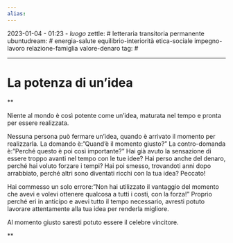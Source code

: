 ```yaml
---
alias: 
---
```

2023-01-04 - 01:23 - *luogo*
zettle: # letteraria transitoria permanente
ubuntudream: # energia-salute equilibrio-interiorità etica-sociale impegno-lavoro relazione-famiglia valore-denaro 
tag: #

---
# La potenza di un’idea

**

Niente al mondo è così potente come un’idea, maturata nel tempo e pronta per essere realizzata.

Nessuna persona può fermare un’idea, quando è arrivato il momento per realizzarla. La domando è:”Quand’è il momento giusto?” La contro-domanda è:”Perché questo è poi così importante?” Hai già avuto la sensazione di essere troppo avanti nel tempo con le tue idee? Hai perso anche del denaro, perché hai voluto forzare i tempi? Hai poi smesso, trovandoti anni dopo arrabbiato, perché altri sono diventati ricchi con la tua idea? Peccato!

Hai commesso un solo errore:”Non hai utilizzato il vantaggio del momento che avevi e volevi ottenere qualcosa a tutti i costi, con la forza!” Proprio perché eri in anticipo e avevi tutto il tempo necessario, avresti potuto lavorare attentamente alla tua idea per renderla migliore.

Al momento giusto saresti potuto essere il celebre vincitore.

**